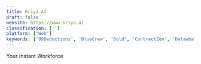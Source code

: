```yaml
---
title: Kriya AI
draft: false 
website: https://www.kriya.ai
classification: ['']
platform: ['Web']
keywords: ['99Deductions', 'BlueCrew', 'Bold', 'ContractZen', 'Datawhale', 'HiOperator', 'HugeDomains', 'Koder', 'LiveAgent', 'OnboardIQ', 'Painless1099', 'Payable', 'Scale', 'Service', 'Teletype', 'Text A Coder', 'TransferWise Business Payouts', 'VMS Contractor Management', 'WhosOnLocation', 'Wonolo']
---
```

Your Instant Workforce